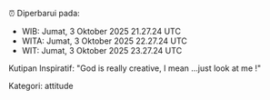 ⏰ Diperbarui pada:
- WIB: Jumat, 3 Oktober 2025 21.27.24 UTC
- WITA: Jumat, 3 Oktober 2025 22.27.24 UTC
- WIT: Jumat, 3 Oktober 2025 23.27.24 UTC

Kutipan Inspiratif:
"God is really creative, I mean ...just look at me !"


Kategori: attitude

